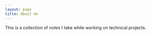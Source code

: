 ```yaml
---
layout: page
title: About me
---
```


This is a collection of notes I take while working on technical projects.


